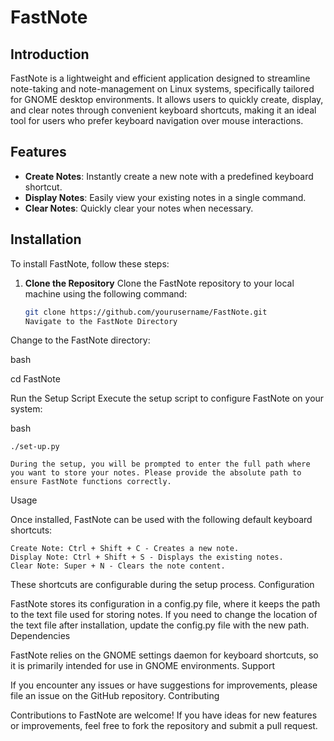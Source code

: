 # FastNote

## Introduction

FastNote is a lightweight and efficient application designed to streamline note-taking and note-management on Linux systems, specifically tailored for GNOME desktop environments. It allows users to quickly create, display, and clear notes through convenient keyboard shortcuts, making it an ideal tool for users who prefer keyboard navigation over mouse interactions.

## Features

- **Create Notes**: Instantly create a new note with a predefined keyboard shortcut.
- **Display Notes**: Easily view your existing notes in a single command.
- **Clear Notes**: Quickly clear your notes when necessary.

## Installation

To install FastNote, follow these steps:

1. **Clone the Repository**
   Clone the FastNote repository to your local machine using the following command:

   ```bash
   git clone https://github.com/yourusername/FastNote.git
   Navigate to the FastNote Directory
Change to the FastNote directory:

bash

cd FastNote

Run the Setup Script
Execute the setup script to configure FastNote on your system:

bash

    ./set-up.py

    During the setup, you will be prompted to enter the full path where you want to store your notes. Please provide the absolute path to ensure FastNote functions correctly.

Usage

Once installed, FastNote can be used with the following default keyboard shortcuts:

    Create Note: Ctrl + Shift + C - Creates a new note.
    Display Note: Ctrl + Shift + S - Displays the existing notes.
    Clear Note: Super + N - Clears the note content.

These shortcuts are configurable during the setup process.
Configuration

FastNote stores its configuration in a config.py file, where it keeps the path to the text file used for storing notes. If you need to change the location of the text file after installation, update the config.py file with the new path.
Dependencies

FastNote relies on the GNOME settings daemon for keyboard shortcuts, so it is primarily intended for use in GNOME environments.
Support

If you encounter any issues or have suggestions for improvements, please file an issue on the GitHub repository.
Contributing

Contributions to FastNote are welcome! If you have ideas for new features or improvements, feel free to fork the repository and submit a pull request.
